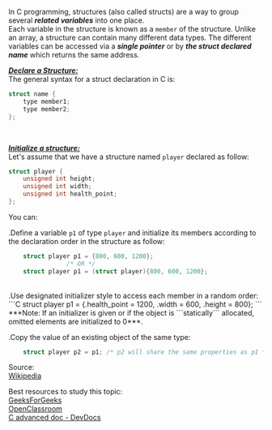 In C programming, structures (also called structs) are a way to group several ***related variables*** into one place.<br/>
Each variable in the structure is known as a ```member``` of the structure. Unlike an array, a structure can contain many different data types. The different variables can be accessed via a ***single pointer*** or by ***the struct declared name*** which returns the same address.

<u>***Declare a Structure:***</u><br/>
The general syntax for a struct declaration in C is:
```c
struct name {
    type member1;
    type member2;
};
```
<br/>

<u>***Initialize a structure:***</u><br/>
Let's assume that we have a structure named ```player``` declared as follow:
```C
struct player {
    unsigned int height;
    unsigned int width;
    unsigned int health_point;
};
```

You can:

.Define a variable ```p1``` of type ```player``` and initialize its members according to the declaration order in the structure as follow:
```C
    struct player p1 = {800, 600, 1200}; 
                /* OR */
    struct player p1 = (struct player){800, 600, 1200};
```
<br/>
.Use designated initializer style to access each member in a random order:
```C
    struct player p1 = {.health_point = 1200, .width = 600, .height = 800};
```
<br/>
***Note: If an initializer is given or if the object is ```statically``` allocated, omitted elements are initialized to 0***.

.Copy the value of an existing object of the same type:
```C
    struct player p2 = p1; /* p2 will share the same properties as p1 */
```

Source:<br/>
[Wikipedia](https://en.wikipedia.org/wiki/Struct_(C_programming_language))

Best resources to study this topic:<br/>
[GeeksForGeeks](https://www.geeksforgeeks.org/structures-c/)<br/>
[OpenClassroom](https://openclassrooms.com/fr/courses/19980-apprenez-a-programmer-en-c/16119-creez-vos-propres-types-de-variables)<br/>
[C advanced doc - DevDocs](https://devdocs.io/c/language/struct)<br/>
